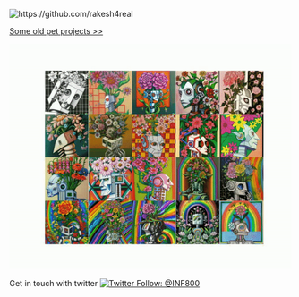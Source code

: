 
<p align="left"> <img src="https://komarev.com/ghpvc/?username=rakesh4real" alt="https://github.com/rakesh4real" /></p>

<p align="left"> <a href='https://inf800.github.io/whoami/projects'>Some old pet projects >> </a> </p>

![](./anim.gif)
 
 
Get in touch with twitter [![Twitter Follow: @INF800](https://img.shields.io/twitter/follow/INF800?style=social)](https://twitter.com/INF800)
